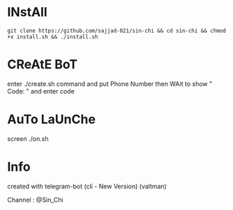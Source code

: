 # INstAll
`git clone https://github.com/sajjad-021/sin-chi && cd sin-chi && chmod +x install.sh && ./install.sh`

# CReAtE BoT
enter ./create.sh command
and
put Phone Number then
WAit to show " Code: " and enter code

# AuTo LaUnChe

screen ./on.sh

# Info

created with telegram-bot (cli - New Version)  (valtman)

 Channel : @Sin_Chi
